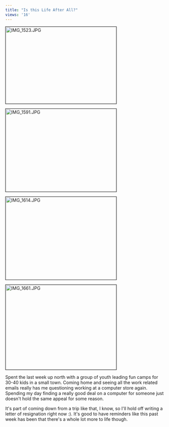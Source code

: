```yaml
---
title: "Is this Life After All?"
views: '16'
---
```

<p><img alt="IMG_1523.JPG" src="http://www.mennoboy.com/chris/archives/images/fgcc/IMG_1523.JPG" width="350" height="243" border="1" /></p>
<p><img alt="IMG_1591.JPG" src="http://www.mennoboy.com/chris/archives/images/fgcc/IMG_1591.JPG" width="350" height="262" border="1" /></p>
<p><img alt="IMG_1614.JPG" src="http://www.mennoboy.com/chris/archives/images/fgcc/IMG_1614.JPG" width="350" height="262" border="1" /></p>
<p><img alt="IMG_1661.JPG" src="http://www.mennoboy.com/chris/archives/images/fgcc/IMG_1661.JPG" width="350" height="268" border="1" /></p>
<p>Spent the last week up north with a group of youth leading fun camps for 30-40 kids in a small town.  Coming home and seeing all the work related emails really has me questioning working at a computer store again.  Spending my day finding a really good deal on a computer for someone just doesn't hold the same appeal for some reason.</p>
<p>It's part of coming down from a trip like that, I know, so I'll hold off writing a letter of resignation right now :).  It's good to have reminders like this past week has been that there's a whole lot more to life though.</p>
